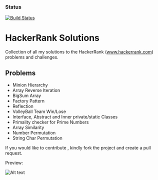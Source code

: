 ### Status
[![Build Status](https://travis-ci.org/RowlandOti/AlgorithmAndDataStructure.svg?branch=master)](https://travis-ci.org/RowlandOti/AlgorithmAndDataStructure)

# HackerRank Solutions
Collection of all my solutions to the HackerRank (www.hackerrank.com) problems and challenges.

## Problems
- Minion Hierarchy 
- Array Reverse Iteration
- BigSum Array
- Factory Pattern
- Reflection
- VolleyBall Team Win/Lose
- Interface, Abstract  and Inner private/static Classes
- Primality checker for Prime Numbers
- Array Similarity
- Number Permutation
- String Char Permutation


If you would like to contribute , kindly fork the project and create a pull request. 

Preview: 

![Alt text](https://github.com/RowlandOti/AlgorithmAndDataStructure/blob/master/art/art.jpg?raw=true "AlgorithmAndDataStructure Illustration")

